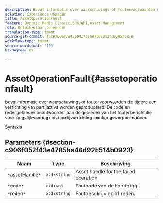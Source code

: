 ```yaml
---
description: Bevat informatie over waarschuwings of foutenvoorwaarden die tijdens een verrichting van partijactiva worden geproduceerd. De code en redengebieden beantwoorden aan de gebieden van het foutenbericht die voor de gelijkwaardige niet partijverrichting zouden geworpen hebben.
solution: Experience Manager
title: AssetOperationFault
feature: Dynamic Media Classic,SDK/API,Asset Management
role: Ontwikkelaar,beheerder
translation-type: tm+mt
source-git-commit: f6c97606d7a4209427316d7367013ad9585a5cae
workflow-type: tm+mt
source-wordcount: '100'
ht-degree: 0%

---
```



# AssetOperationFault{#assetoperationfault}

Bevat informatie over waarschuwings of foutenvoorwaarden die tijdens een verrichting van partijactiva worden geproduceerd. De code en redengebieden beantwoorden aan de gebieden van het foutenbericht die voor de gelijkwaardige niet partijverrichting zouden geworpen hebben.

Syntaxis

## Parameters {#section-c906f052f43e4785ba46d92b514b0923}

| Naam | Type | Beschrijving |
|---|---|---|
| `*`assetHandle`*` | `xsd:string` | Asset handle for the failed operation. |
| `*`code`*` | `xsd:int` | Foutcode van de handeling. |
| `*`reden`*` | `xsd:string` | Foutbeschrijving of reden. |

